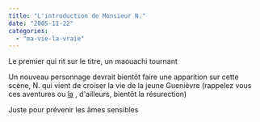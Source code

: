 ```yaml
---
title: "L'introduction de Monsieur N."
date: "2005-11-22"
categories: 
  - "ma-vie-la-vraie"
---
```


  
Le premier qui rit sur le titre, un maouachi tournant  
  
Un nouveau personnage devrait bientôt faire une apparition sur cette scène, N. qui vient de croiser la vie de la jeune Guenièvre (rappelez vous ces aventures ou [la](http://kwaite.free.fr/dotclear/index.php?2005/04) , d'ailleurs, bientôt la résurection)  
  
Juste pour prévenir les âmes sensibles

